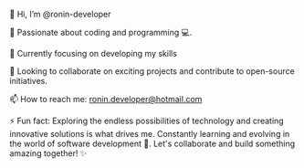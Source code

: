 👋 Hi, I’m @ronin-developer

👀 Passionate about coding and programming 💻.

🌱 Currently focusing on developing my skills

💞️ Looking to collaborate on exciting projects and contribute to open-source initiatives.

📫 How to reach me: ronin.developer@hotmail.com

⚡ Fun fact: Exploring the endless possibilities of technology and creating innovative solutions is what drives me. 
Constantly learning and evolving in the world of software development 🚀. Let's collaborate and build something amazing together! ✨
